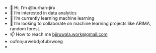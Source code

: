 - 👋 Hi, I’m @burhan-jiru
- 👀 I’m interested in data analytics
- 🌱 I’m currently learning machine learning
- 💞️ I’m looking to collaborate on machine learning projects like ARIMA, random forest.
- 📫 How to reach me bjiruwala.work@gmail.com
- oufno;urwebd;ofubrwoeg
- 

<!---
burhan-jiru/burhan-jiru is a ✨ special ✨ repository because its `README.md` (this file) appears on your GitHub profile.
You can click the Preview link to take a look at your changes.
--->
